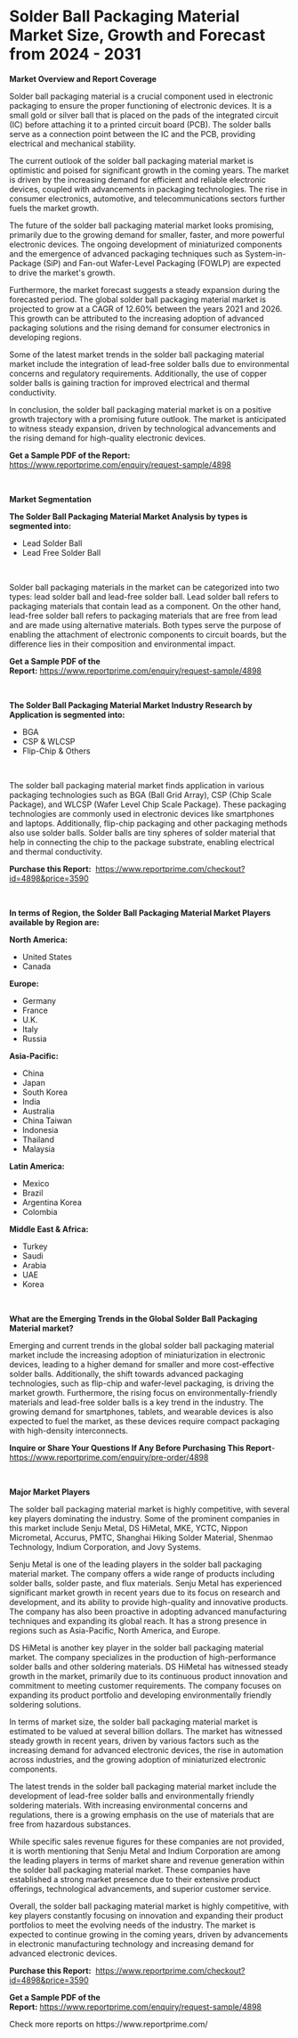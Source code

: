 <p><h1>Solder Ball Packaging Material Market Size, Growth and Forecast from 2024 - 2031</h1></p><p><strong>Market Overview and Report Coverage</strong></p>
<p><p>Solder ball packaging material is a crucial component used in electronic packaging to ensure the proper functioning of electronic devices. It is a small gold or silver ball that is placed on the pads of the integrated circuit (IC) before attaching it to a printed circuit board (PCB). The solder balls serve as a connection point between the IC and the PCB, providing electrical and mechanical stability.</p><p>The current outlook of the solder ball packaging material market is optimistic and poised for significant growth in the coming years. The market is driven by the increasing demand for efficient and reliable electronic devices, coupled with advancements in packaging technologies. The rise in consumer electronics, automotive, and telecommunications sectors further fuels the market growth.</p><p>The future of the solder ball packaging material market looks promising, primarily due to the growing demand for smaller, faster, and more powerful electronic devices. The ongoing development of miniaturized components and the emergence of advanced packaging techniques such as System-in-Package (SiP) and Fan-out Wafer-Level Packaging (FOWLP) are expected to drive the market's growth.</p><p>Furthermore, the market forecast suggests a steady expansion during the forecasted period. The global solder ball packaging material market is projected to grow at a CAGR of 12.60% between the years 2021 and 2026. This growth can be attributed to the increasing adoption of advanced packaging solutions and the rising demand for consumer electronics in developing regions.</p><p>Some of the latest market trends in the solder ball packaging material market include the integration of lead-free solder balls due to environmental concerns and regulatory requirements. Additionally, the use of copper solder balls is gaining traction for improved electrical and thermal conductivity.</p><p>In conclusion, the solder ball packaging material market is on a positive growth trajectory with a promising future outlook. The market is anticipated to witness steady expansion, driven by technological advancements and the rising demand for high-quality electronic devices.</p></p>
<p><strong>Get a Sample PDF of the Report:</strong> <a href="https://www.reportprime.com/enquiry/request-sample/4898">https://www.reportprime.com/enquiry/request-sample/4898</a></p>
<p>&nbsp;</p>
<p><strong>Market Segmentation</strong></p>
<p><strong>The Solder Ball Packaging Material Market Analysis by types is segmented into:</strong></p>
<p><ul><li>Lead Solder Ball</li><li>Lead Free Solder Ball</li></ul></p>
<p>&nbsp;</p>
<p><p>Solder ball packaging materials in the market can be categorized into two types: lead solder ball and lead-free solder ball. Lead solder ball refers to packaging materials that contain lead as a component. On the other hand, lead-free solder ball refers to packaging materials that are free from lead and are made using alternative materials. Both types serve the purpose of enabling the attachment of electronic components to circuit boards, but the difference lies in their composition and environmental impact.</p></p>
<p><strong>Get a Sample PDF of the Report:</strong>&nbsp;<a href="https://www.reportprime.com/enquiry/request-sample/4898">https://www.reportprime.com/enquiry/request-sample/4898</a></p>
<p>&nbsp;</p>
<p><strong>The Solder Ball Packaging Material Market Industry Research by Application is segmented into:</strong></p>
<p><ul><li>BGA</li><li>CSP & WLCSP</li><li>Flip-Chip & Others</li></ul></p>
<p>&nbsp;</p>
<p><p>The solder ball packaging material market finds application in various packaging technologies such as BGA (Ball Grid Array), CSP (Chip Scale Package), and WLCSP (Wafer Level Chip Scale Package). These packaging technologies are commonly used in electronic devices like smartphones and laptops. Additionally, flip-chip packaging and other packaging methods also use solder balls. Solder balls are tiny spheres of solder material that help in connecting the chip to the package substrate, enabling electrical and thermal conductivity.</p></p>
<p><strong>Purchase this Report:</strong>&nbsp; <a href="https://www.reportprime.com/checkout?id=4898&price=3590">https://www.reportprime.com/checkout?id=4898&price=3590</a></p>
<p>&nbsp;</p>
<p><strong>In terms of Region, the Solder Ball Packaging Material Market Players available by Region are:</strong></p>
<p>
    <p> <strong> North America: </strong>
        <ul>
            <li>United States</li>
            <li>Canada</li>
        </ul>
        </p> 
    <p> <strong> Europe: </strong>
        <ul>
            <li>Germany</li>
            <li>France</li>
            <li>U.K.</li>
            <li>Italy</li>
            <li>Russia</li>
        </ul>
        </p> 
    <p> <strong> Asia-Pacific: </strong>
        <ul>
            <li>China</li>
            <li>Japan</li>
            <li>South Korea</li>
            <li>India</li>
            <li>Australia</li>
            <li>China Taiwan</li>
            <li>Indonesia</li>
            <li>Thailand</li>
            <li>Malaysia</li>
        </ul>
        </p> 
    <p> <strong> Latin America: </strong>
        <ul>
            <li>Mexico</li>
            <li>Brazil</li>
            <li>Argentina Korea</li>
            <li>Colombia</li>
        </ul>
        </p> 
    <p> <strong> Middle East & Africa: </strong>
        <ul>
            <li>Turkey</li>
            <li>Saudi</li>
            <li>Arabia</li>
            <li>UAE</li>
            <li>Korea</li>
        </ul>
    </p>
    </p>
<p>&nbsp;</p>
<p><strong>What are the Emerging Trends in the Global Solder Ball Packaging Material market?</strong></p>
<p><p>Emerging and current trends in the global solder ball packaging material market include the increasing adoption of miniaturization in electronic devices, leading to a higher demand for smaller and more cost-effective solder balls. Additionally, the shift towards advanced packaging technologies, such as flip-chip and wafer-level packaging, is driving the market growth. Furthermore, the rising focus on environmentally-friendly materials and lead-free solder balls is a key trend in the industry. The growing demand for smartphones, tablets, and wearable devices is also expected to fuel the market, as these devices require compact packaging with high-density interconnects.</p></p>
<p><strong>Inquire or Share Your Questions If Any Before Purchasing This Report</strong>- <a href="https://www.reportprime.com/enquiry/pre-order/4898">https://www.reportprime.com/enquiry/pre-order/4898</a></p>
<p>&nbsp;</p>
<p><strong>Major Market Players</strong></p>
<p><p>The solder ball packaging material market is highly competitive, with several key players dominating the industry. Some of the prominent companies in this market include Senju Metal, DS HiMetal, MKE, YCTC, Nippon Micrometal, Accurus, PMTC, Shanghai Hiking Solder Material, Shenmao Technology, Indium Corporation, and Jovy Systems.</p><p>Senju Metal is one of the leading players in the solder ball packaging material market. The company offers a wide range of products including solder balls, solder paste, and flux materials. Senju Metal has experienced significant market growth in recent years due to its focus on research and development, and its ability to provide high-quality and innovative products. The company has also been proactive in adopting advanced manufacturing techniques and expanding its global reach. It has a strong presence in regions such as Asia-Pacific, North America, and Europe.</p><p>DS HiMetal is another key player in the solder ball packaging material market. The company specializes in the production of high-performance solder balls and other soldering materials. DS HiMetal has witnessed steady growth in the market, primarily due to its continuous product innovation and commitment to meeting customer requirements. The company focuses on expanding its product portfolio and developing environmentally friendly soldering solutions.</p><p>In terms of market size, the solder ball packaging material market is estimated to be valued at several billion dollars. The market has witnessed steady growth in recent years, driven by various factors such as the increasing demand for advanced electronic devices, the rise in automation across industries, and the growing adoption of miniaturized electronic components.</p><p>The latest trends in the solder ball packaging material market include the development of lead-free solder balls and environmentally friendly soldering materials. With increasing environmental concerns and regulations, there is a growing emphasis on the use of materials that are free from hazardous substances.</p><p>While specific sales revenue figures for these companies are not provided, it is worth mentioning that Senju Metal and Indium Corporation are among the leading players in terms of market share and revenue generation within the solder ball packaging material market. These companies have established a strong market presence due to their extensive product offerings, technological advancements, and superior customer service.</p><p>Overall, the solder ball packaging material market is highly competitive, with key players constantly focusing on innovation and expanding their product portfolios to meet the evolving needs of the industry. The market is expected to continue growing in the coming years, driven by advancements in electronic manufacturing technology and increasing demand for advanced electronic devices.</p></p>
<p><strong>Purchase this Report:</strong>&nbsp;&nbsp;<a href="https://www.reportprime.com/checkout?id=4898&price=3590">https://www.reportprime.com/checkout?id=4898&price=3590</a></p>
<p></p>
<p><strong>Get a Sample PDF of the Report:</strong>&nbsp;<a href="https://www.reportprime.com/enquiry/request-sample/4898">https://www.reportprime.com/enquiry/request-sample/4898</a></p>
<p>Check more reports on https://www.reportprime.com/</p>